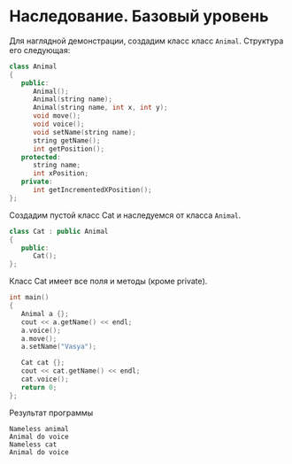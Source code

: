 # Наследование. Базовый уровень

Для наглядной демонстрации, создадим класс класс `Animal`. Структура его следующая:

```cpp
class Animal
{
   public:
      Animal();
      Animal(string name);
      Animal(string name, int x, int y);
      void move();
      void voice();
      void setName(string name);
      string getName();
      int getPosition();
   protected:
      string name;
      int xPosition;
   private:
      int getIncrementedXPosition();
};
```

Создадим пустой класс Cat и наследуемся от класса `Animal`. 

```cpp
class Cat : public Animal
{
   public:
      Cat();
};

```

Класс Cat имеет все поля и методы (кроме private).

```cpp
int main()
{
   Animal a {};
   cout << a.getName() << endl;
   a.voice();
   a.move();
   a.setName("Vasya");

   Cat cat {};
   cout << cat.getName() << endl;
   cat.voice();
   return 0;
};
```
Результат программы 

```
Nameless animal
Animal do voice 
Nameless cat
Animal do voice
```

